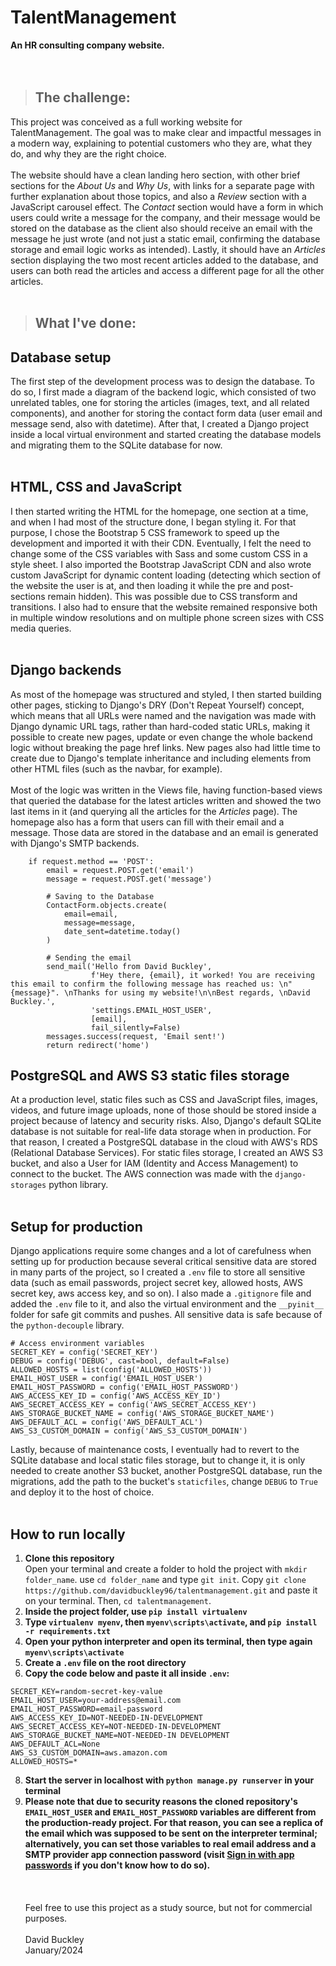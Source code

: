 # TalentManagement
**An HR consulting company website.**
<br>
<br>
<br>
> ## The challenge:
This project was conceived as a full working website for TalentManagement. The goal was to make clear and impactful messages in a modern way, explaining to potential customers who they are, what they do, and why they are the right choice.
<br><br>
The website should have a clean landing hero section, with other brief sections for the _About Us_ and _Why Us_, with links for a separate page with further explanation about those topics, and also a _Review_ section with a JavaScript carousel effect. The _Contact_ section would have a form in which users could write a message for the company, and their message would be stored on the database as the client also should receive an email with the message he just wrote (and not just a static email, confirming the database storage and email logic works as intended). Lastly, it should have an _Articles_ section displaying the two most recent articles added to the database, and users can both read the articles and access a different page for all the other articles.
<br><br>
> ## What I've done:
## Database setup
The first step of the development process was to design the database. To do so, I first made a diagram of the backend logic, which consisted of two unrelated tables, one for storing the articles (images, text, and all related components), and another for storing the contact form data (user email and message send, also with datetime). After that, I created a Django project inside a local virtual environment and started creating the database models and migrating them to the SQLite database for now.
<br><br>
## HTML, CSS and JavaScript
I then started writing the HTML for the homepage, one section at a time, and when I had most of the structure done, I began styling it. For that purpose, I chose the Bootstrap 5 CSS framework to speed up the development and imported it with their CDN. Eventually, I felt the need to change some of the CSS variables with Sass and some custom CSS in a style sheet. I also imported the Bootstrap JavaScript CDN and also wrote custom JavaScript for dynamic content loading (detecting which section of the website the user is at, and then loading it while the pre and post-sections remain hidden). This was possible due to CSS transform and transitions. I also had to ensure that the website remained responsive both in multiple window resolutions and on multiple phone screen sizes with CSS media queries.
<br><br>
## Django backends
As most of the homepage was structured and styled, I then started building other pages, sticking to Django's DRY (Don't Repeat Yourself) concept, which means that all URLs were named and the navigation was made with Django dynamic URL tags, rather than hard-coded static URLs, making it possible to create new pages, update or even change the whole backend logic without breaking the page href links. New pages also had little time to create due to Django's template inheritance and including elements from other HTML files (such as the navbar, for example).
<br><br>
Most of the logic was written in the Views file, having function-based views that queried the database for the latest articles written and showed the two last items in it (and querying all the articles for the _Articles_ page). The homepage also has a form that users can fill with their email and a message. Those data are stored in the database and an email is generated with Django's SMTP backends.
```
    if request.method == 'POST':
        email = request.POST.get('email')
        message = request.POST.get('message')
        
        # Saving to the Database
        ContactForm.objects.create(
            email=email,
            message=message,
            date_sent=datetime.today()
        )
        
        # Sending the email
        send_mail('Hello from David Buckley',
                  f'Hey there, {email}, it worked! You are receiving this email to confirm the following message has reached us: \n"{message}". \nThanks for using my website!\n\nBest regards, \nDavid Buckley.',
                  'settings.EMAIL_HOST_USER',
                  [email],
                  fail_silently=False)
        messages.success(request, 'Email sent!')
        return redirect('home')
```
## PostgreSQL and AWS S3 static files storage
At a production level, static files such as CSS and JavaScript files, images, videos, and future image uploads, none of those should be stored inside a project because of latency and security risks. Also, Django's default SQLite database is not suitable for real-life data storage when in production. For that reason, I created a PostgreSQL database in the cloud with AWS's RDS (Relational Database Services). For static files storage, I created an AWS S3 bucket, and also a User for IAM (Identity and Access Management) to connect to the bucket. The AWS connection was made with the ```django-storages``` python library.
<br><br>
## Setup for production
Django applications require some changes and a lot of carefulness when setting up for production because several critical sensitive data are stored in many parts of the project, so I created a ```.env``` file to store all sensitive data (such as email passwords, project secret key, allowed hosts, AWS secret key, aws access key, and so on). I also made a ```.gitignore``` file and added the ```.env``` file to it, and also the virtual environment and the ```__pyinit__``` folder for safe git commits and pushes. All sensitive data is safe because of the ```python-decouple``` library.
```
# Access environment variables
SECRET_KEY = config('SECRET_KEY')
DEBUG = config('DEBUG', cast=bool, default=False)
ALLOWED_HOSTS = list(config('ALLOWED_HOSTS'))
EMAIL_HOST_USER = config('EMAIL_HOST_USER')
EMAIL_HOST_PASSWORD = config('EMAIL_HOST_PASSWORD')
AWS_ACCESS_KEY_ID = config('AWS_ACCESS_KEY_ID')
AWS_SECRET_ACCESS_KEY = config('AWS_SECRET_ACCESS_KEY')
AWS_STORAGE_BUCKET_NAME = config('AWS_STORAGE_BUCKET_NAME')
AWS_DEFAULT_ACL = config('AWS_DEFAULT_ACL')
AWS_S3_CUSTOM_DOMAIN = config('AWS_S3_CUSTOM_DOMAIN')
```
Lastly, because of maintenance costs, I eventually had to revert to the SQLite database and local static files storage, but to change it, it is only needed to create another S3 bucket, another PostgreSQL database, run the migrations, add the path to the bucket's ```staticfiles```, change ```DEBUG``` to ```True``` and deploy it to the host of choice.
<br><br>
## How to run locally
1. **Clone this repository** <br>
Open your terminal and create a folder to hold the project with ```mkdir folder_name```. use ```cd folder_name``` and type ```git init```. Copy ```git clone https://github.com/davidbuckley96/talentmanagement.git``` and paste it on your terminal. Then, ```cd talentmanagement```.
2. **Inside the project folder, use ```pip install virtualenv```** <br>
3. **Type ```virtualenv myenv```, then ```myenv\scripts\activate```, and ```pip install -r requirements.txt```** <br>
4. **Open your python interpreter and open its terminal, then type again ```myenv\scripts\activate```**<br>
5. **Create a ```.env``` file on the root directory** <br>
6. **Copy the code below and paste it all inside ```.env```:** <br>
```
SECRET_KEY=random-secret-key-value
EMAIL_HOST_USER=your-address@email.com
EMAIL_HOST_PASSWORD=email-password
AWS_ACCESS_KEY_ID=NOT-NEEDED-IN-DEVELOPMENT
AWS_SECRET_ACCESS_KEY=NOT-NEEDED-IN-DEVELOPMENT
AWS_STORAGE_BUCKET_NAME=NOT-NEEDED-IN DEVELOPMENT
AWS_DEFAULT_ACL=None
AWS_S3_CUSTOM_DOMAIN=aws.amazon.com
ALLOWED_HOSTS=*
```
8. **Start the server in localhost with ```python manage.py runserver``` in your terminal** <br>
9. **Please note that due to security reasons the cloned repository's ```EMAIL_HOST_USER``` and ```EMAIL_HOST_PASSWORD``` variables are different from the production-ready project. For that reason, you can see a replica of the email which was supposed to be sent on the interpreter terminal; alternatively, you can set those variables to real email address and a SMTP provider app connection password (visit [Sign in with app passwords](https://support.google.com/mail/answer/185833?hl=en) if you don't know how to do so).**
<br><br><br><br>
Feel free to use this project as a study source, but not for commercial purposes.
<br><br>David Buckley
<br>January/2024
